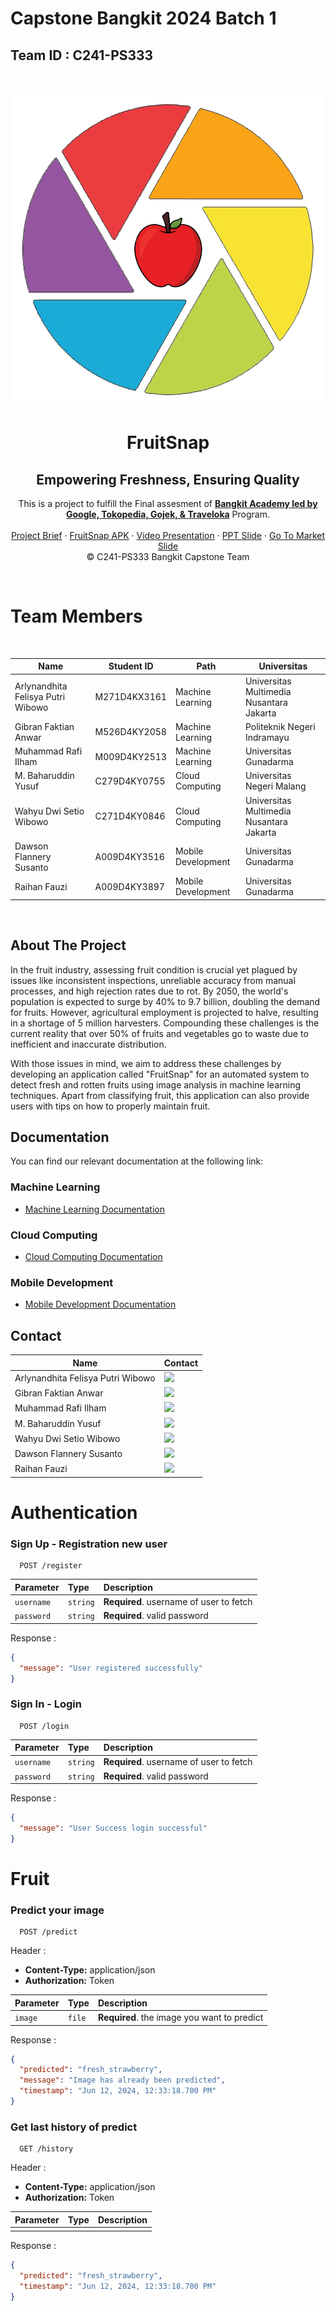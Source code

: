 # Capstone Bangkit 2024 Batch 1

## Team ID : C241-PS333

<!-- PROJECT LOGO -->
<br />
<p align="center">
  <a href=''><img src='https://github.com/Eislax/FruitSnap-ML/blob/main/Assets/logoCapStone.png' type='image' alt="Logo"></a>

  <h1 align="center">FruitSnap</h1>
  <h2 align="center">Empowering Freshness, Ensuring Quality</h2>
  
  <p align="center">
  This is a project to fulfill the  Final assesment of <a href="https://grow.google/intl/id_id/bangkit/"><strong>Bangkit Academy led by Google, Tokopedia, Gojek, & Traveloka</strong></a>
   Program.
    <br />
    <br />
    <a href="" target="_blank">Project Brief</a>
    ·
    <a href="" target="_blank">FruitSnap APK</a>
    ·
    <a href="" target="_blank">Video Presentation</a>
    ·
    <a href="" target="_blank">PPT Slide</a>
    ·
    <a href="" target="_blank">Go To Market Slide</a>
    <br />
    © C241-PS333 Bangkit Capstone Team
  </p>
</p>
<br>

# Team Members

<br>

| Name                              | Student ID   | Path               | Universitas                              |
| --------------------------------- | ------------ | ------------------ | ---------------------------------------- |
| Arlynandhita Felisya Putri Wibowo | M271D4KX3161 | Machine Learning   | Universitas Multimedia Nusantara Jakarta |
| Gibran Faktian Anwar              | M526D4KY2058 | Machine Learning   | Politeknik Negeri Indramayu              |
| Muhammad Rafi Ilham               | M009D4KY2513 | Machine Learning   | Universitas Gunadarma                    |
| M. Baharuddin Yusuf               | C279D4KY0755 | Cloud Computing    | Universitas Negeri Malang                |
| Wahyu Dwi Setio Wibowo            | C271D4KY0846 | Cloud Computing    | Universitas Multimedia Nusantara Jakarta |
| Dawson Flannery Susanto           | A009D4KY3516 | Mobile Development | Universitas Gunadarma                    |
| Raihan Fauzi                      | A009D4KY3897 | Mobile Development | Universitas Gunadarma                    |

<br>

## About The Project

<p>In the fruit industry, assessing fruit condition is crucial yet plagued by issues like inconsistent inspections, unreliable accuracy from manual processes, and high rejection rates due to rot. By 2050, the world's population is expected to surge by 40% to 9.7 billion, doubling the demand for fruits. However, agricultural employment is projected to halve, resulting in a shortage of 5 million harvesters. Compounding these challenges is the current reality that over 50% of fruits and vegetables go to waste due to inefficient and inaccurate distribution. </p>
<p>With those issues in mind, we aim to address these challenges by developing an application called "FruitSnap" for an automated system to detect fresh and rotten fruits using image analysis in machine learning techniques. Apart from classifying fruit, this application can also provide users with tips on how to properly maintain fruit.</p>

## Documentation

You can find our relevant documentation at the following link:

### Machine Learning

- [Machine Learning Documentation](https://github.com/Eislax/FruitSnap-ML)

### Cloud Computing

- [Cloud Computing Documentation]()

### Mobile Development

- [Mobile Development Documentation]()

## Contact

| Name                              | Contact                                                                                                                                                                         |
| --------------------------------- | ------------------------------------------------------------------------------------------------------------------------------------------------------------------------------- |
| Arlynandhita Felisya Putri Wibowo | <a href="https://www.linkedin.com/in/arlynandhita-felisya/"><img src="https://img.shields.io/badge/LinkedIn-0077B5?style=for-the-badge&logo=linkedin&logoColor=white" /></a>    |
| Gibran Faktian Anwar              | <a href="https://www.linkedin.com/in/gibranfaktiananwar/"><img src="https://img.shields.io/badge/LinkedIn-0077B5?style=for-the-badge&logo=linkedin&logoColor=white" /></a>      |
| Muhammad Rafi Ilham               | <a href="https://www.linkedin.com/in/muhammad-rafi-ilham"><img src="https://img.shields.io/badge/LinkedIn-0077B5?style=for-the-badge&logo=linkedin&logoColor=white" /></a>      |
| M. Baharuddin Yusuf               | <a href="https://www.linkedin.com/in/m-baharuddin/"><img src="https://img.shields.io/badge/LinkedIn-0077B5?style=for-the-badge&logo=linkedin&logoColor=white" /></a>            |
| Wahyu Dwi Setio Wibowo            | <a href="https://www.linkedin.com/in/wahyudsw03/"><img src="https://img.shields.io/badge/LinkedIn-0077B5?style=for-the-badge&logo=linkedin&logoColor=white" /></a>              |
| Dawson Flannery Susanto           | <a href="https://www.linkedin.com/in/dawson-flannery-susanto/"><img src="https://img.shields.io/badge/LinkedIn-0077B5?style=for-the-badge&logo=linkedin&logoColor=white" /></a> |
| Raihan Fauzi                      | <a href=""><img src="https://img.shields.io/badge/LinkedIn-0077B5?style=for-the-badge&logo=linkedin&logoColor=white" /></a>                                                     |

# Authentication

### **Sign Up - Registration new user**

```http
  POST /register
```

| Parameter  | Type     | Description                             |
| :--------- | :------- | :-------------------------------------- |
| `username` | `string` | **Required**. username of user to fetch |
| `password` | `string` | **Required**. valid password            |

Response :

```json
{
  "message": "User registered successfully"
}
```

### **Sign In - Login**

```http
  POST /login
```

| Parameter  | Type     | Description                             |
| :--------- | :------- | :-------------------------------------- |
| `username` | `string` | **Required**. username of user to fetch |
| `password` | `string` | **Required**. valid password            |

Response :

```json
{
  "message": "User Success login successful"
}
```

# Fruit

### **Predict your image**

```http
  POST /predict
```

Header :

- **Content-Type:** application/json
- **Authorization:** Token

| Parameter | Type   | Description                                 |
| :-------- | :----- | :------------------------------------------ |
| `image`   | `file` | **Required**. the image you want to predict |

Response :

```json
{
  "predicted": "fresh_strawberry",
  "message": "Image has already been predicted",
  "timestamp": "Jun 12, 2024, 12:33:18.700 PM"
}
```

### **Get last history of predict**

```http
  GET /history
```

Header :

- **Content-Type:** application/json
- **Authorization:** Token

| Parameter | Type | Description |
| :-------- | :--- | :---------- |
|           |      |             |

Response :

```json
{
  "predicted": "fresh_strawberry",
  "timestamp": "Jun 12, 2024, 12:33:18.700 PM"
}
```
